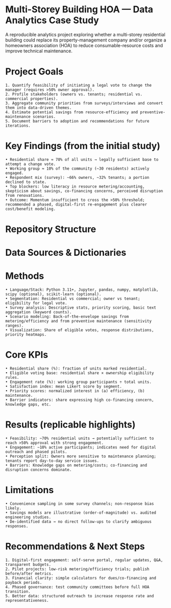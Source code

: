 # Multi-Storey Building HOA — Data Analytics Case Study
A reproducible analytics project exploring whether a multi-storey residential building could replace its property-management company and/or organize a homeowners association (HOA) to reduce consumable-resource costs and improve technical maintenance.

# Project Goals
	1. Quantify feasibility of initiating a legal vote to change the manager (requires >50% owner approval).
	2. Profile stakeholders (owners vs. tenants; residential vs. commercial properties).
	3. Aggregate community priorities from surveys/interviews and convert them into data-driven themes.
	4. Estimate potential savings from resource-efficiency and preventive-maintenance scenarios.
	5. Document barriers to adoption and recommendations for future iterations.

# Key Findings (from the initial study)
	• Residential share ≈ 70% of all units → legally sufficient base to attempt a change vote.
	• Working group ≈ 10% of the community (~30 residents) actively engaged.
	• Respondent mix (survey): ~66% owners, ~32% tenants; a portion declined to state.
	• Top blockers: low literacy in resource metering/accounting, skepticism about savings, co-financing concerns, perceived disruption from renovations.
	• Outcome: Momentum insufficient to cross the >50% threshold; recommended a phased, digital-first re-engagement plus clearer cost/benefit modeling.

# Repository Structure
# Data Sources & Dictionaries

# Methods
	• Language/Stack: Python 3.11+, Jupyter, pandas, numpy, matplotlib, scipy (optional), scikit-learn (optional).
	• Segmentation: Residential vs commercial; owner vs tenant; eligibility for legal vote.
	• Survey analysis: Descriptive stats, priority scoring, basic text aggregation (keyword counts).
	• Scenario modeling: Back-of-the-envelope savings from metering/efficiency and from preventive maintenance (sensitivity ranges).
	• Visualization: Share of eligible votes, response distributions, priority heatmaps.


# Core KPIs
	• Residential share (%): fraction of units marked residential.
	• Eligible voting base: residential share × ownership eligibility rules.
	• Engagement rate (%): working group participants ÷ total units.
	• Satisfaction index: mean Likert score by segment.
	• Priority scores: normalized interest in (a) efficiency, (b) maintenance.
	• Barrier indicators: share expressing high co-financing concern, knowledge gaps, etc.

# Results (replicable highlights)
	• Feasibility: ~70% residential units → potentially sufficient to reach >50% approval with strong engagement.
	• Engagement: ~10% active participants; indicates need for digital outreach and phased pilots.
	• Perception split: Owners more sensitive to maintenance planning; tenants report day-to-day service issues.
	• Barriers: Knowledge gaps on metering/costs; co-financing and disruption concerns dominate.

# Limitations
	• Convenience sampling in some survey channels; non-response bias likely.
	• Savings models are illustrative (order-of-magnitude) vs. audited engineering studies.
	• De-identified data → no direct follow-ups to clarify ambiguous responses.

# Recommendations & Next Steps
	1. Digital-first engagement: self-serve portal, regular updates, Q&A, transparent budgets.
	2. Pilot projects: low-risk metering/efficiency trials; publish before/after metrics.
	3. Financial clarity: simple calculators for dues/co-financing and payback periods.
	4. Phased governance: test community committees before full HOA transition.
	5. Better data: structured outreach to increase response rate and representativeness.






